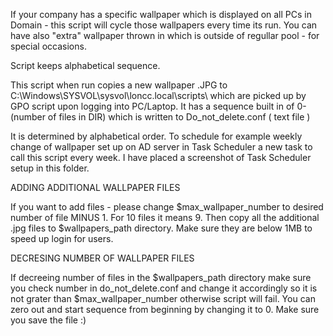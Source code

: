 If your company has a specific wallpaper which is displayed on all PCs in Domain - this script will cycle those wallpapers every time its run. You can have also "extra" wallpaper thrown in which is outside of regullar pool - for special occasions.

Script keeps alphabetical sequence. 

This script when run copies a new wallpaper .JPG to C:\Windows\SYSVOL\sysvol\loncc.local\scripts\ which are
picked up by GPO script upon logging into PC/Laptop. It has a sequence built in of 0-(number of files in DIR) which is written to Do_not_delete.conf ( text file )


It is determined by alphabetical order. 
To schedule for example weekly change of wallpaper set up on AD server in Task Scheduler a new task to call this script every week.
I have placed a screenshot of Task Scheduler setup in this folder.


ADDING ADDITIONAL WALLPAPER FILES

If you want to add files - please change $max_wallpaper_number to desired number of file MINUS 1. For 10 files it means 9. 
Then copy all the additional .jpg files to $wallpapers_path directory. Make sure they are below 1MB to speed up login for users.

DECRESING NUMBER OF WALLPAPER FILES

If decreeing number of files in the $wallpapers_path directory make sure you check number in do_not_delete.conf and change it accordingly
so it is not grater than $max_wallpaper_number otherwise script will fail. You can zero out and start sequence from beginning by changing it to 0. 
Make sure you save the file :) 
